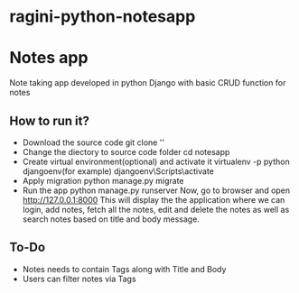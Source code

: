 # ragini-python-notesapp

# Notes app

Note taking app developed in python Django with basic CRUD function for notes

## How to run it?

* Download the source code
  git clone ''
* Change the diectory to source code folder
  cd notesapp
* Create virtual environment(optional) and activate it
  virtualenv -p python djangoenv(for example) 
  djangoenv\Scripts\activate
* Apply migration
  python manage.py migrate
* Run the app
  python manage.py runserver
  Now, go to browser and open http://127.0.0.1:8000 
  This will display the the application where we can login, add notes, fetch all the notes, edit and delete the notes as well as search notes based on title and body message.

## To-Do

* Notes needs to contain Tags along with Title and Body
* Users can filter notes via Tags




